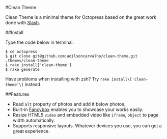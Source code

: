 #Clean Theme

Clean Theme is a minimal theme for Octopress based on the great work done with [Slash](http://zespia.tw/Octopress-Theme-Slash/).

##Install

Type the code below in terminal.

	$ cd octopress
	$ git clone git@github.com:adilsoncarvalho/clean-theme.git .themes/clean-theme
	$ rake install['clean-theme']
	$ rake generate

Have problems when installing with zsh? Try `rake install\['clean-theme'\]` instead.

##Features

- Read `alt` property of photos and add it below photos.
- Built-in [Fancybox](http://fancyapps.com/fancybox/) enables you to showcase your works easily.
- Resize HTML5 `video` and embedded video like `iframe`, `object` to page width automatically.
- Supports responsive layouts. Whatever devices you use, you can get a great experience.
